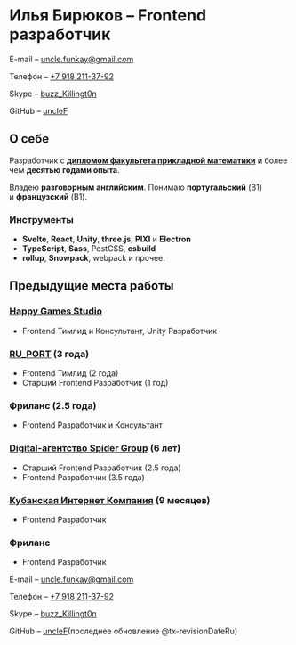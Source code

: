# Илья Бирюков – Frontend разработчик

E-mail – [uncle.funkay@gmail.com](mailto:uncle.funkay@gmail.com?subject=Резюме)

Телефон – [+7 918 211-37-92](tel:+79182113792)

Skype – [buzz_Killingt0n](skype:buzz_Killingt0n?chat)

GitHub – [uncleF](https://github.com/uncleF)

## О себе

Разработчик с **[дипломом факультета прикладной математики](http://www.kubsu.ru/en/)** и более чем **десятью годами опыта**.

Владею **разговорным английским**. Понимаю **португальский** (B1) и **французский** (B1).

### Инструменты

*   **Svelte**, **React**, **Unity**, **three.js**, **PIXI** и **Electron**
*   **TypeScript**, **Sass**, PostCSS, **esbuild**
*   **rollup**, **Snowpack**, webpack и прочее.

## Предыдущие места работы

### [Happy Games Studio](https://hgstudio.ru/)

*   Frontend Тимлид и Консультант, Unity Разработчик

### [RU_PORT](http://ruport.ru/) (3 года)

*   Frontend Тимлид (2 года)
*   Старший Frontend Разработчик (1 год)

### Фриланс (2.5 года)

*   Frontend Разработчик и Консультант

### [Digital-агентство Spider Group](http://spider.ru/) (6 лет)

*   Старший Frontend Разработчик (2.5 года)
*   Frontend Разработчик (3.5 года)

### [Кубанская Интернет Компания](http://kubic.ru/) (9 месяцев)

*   Frontend Разработчик

### Фриланс

*   Frontend Разработчик

E-mail – [uncle.funkay@gmail.com](mailto:uncle.funkay@gmail.com?subject=Резюме)

Телефон – [+7 918 211-37-92](tel:+79182113792)

Skype – [buzz_Killingt0n](skype:buzz_Killingt0n?chat)

GitHub – [uncleF](https://github.com/uncleF)(последнее обновление @tx-revisionDateRu)